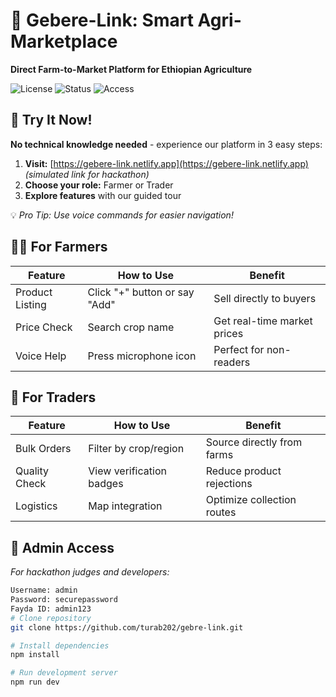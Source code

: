   
# 🌱 Gebere-Link: Smart Agri-Marketplace  
**Direct Farm-to-Market Platform for Ethiopian Agriculture**  

![License](https://img.shields.io/badge/License-MIT-green) 
![Status](https://img.shields.io/badge/Status-Live_Beta-blue) 
![Access](https://img.shields.io/badge/Access-Open_To_All-yellow)

## 🚀 Try It Now!  
**No technical knowledge needed** - experience our platform in 3 easy steps:  

1. **Visit:** [https://gebere-link.netlify.app](https://gebere-link.netlify.app) *(simulated link for hackathon)*  
2. **Choose your role:** Farmer or Trader  
3. **Explore features** with our guided tour  

💡 *Pro Tip: Use voice commands for easier navigation!*

## 👨‍🌾 For Farmers  
| Feature          | How to Use                      | Benefit                          |
|------------------|---------------------------------|----------------------------------|
| Product Listing  | Click "+" button or say "Add"   | Sell directly to buyers          |
| Price Check      | Search crop name                | Get real-time market prices      |
| Voice Help       | Press microphone icon           | Perfect for non-readers          |

## 🏪 For Traders  
| Feature          | How to Use                      | Benefit                          |
|------------------|---------------------------------|----------------------------------|
| Bulk Orders      | Filter by crop/region           | Source directly from farms       |
| Quality Check    | View verification badges        | Reduce product rejections        |
| Logistics        | Map integration                 | Optimize collection routes       |

## 🔐 Admin Access  
*For hackathon judges and developers:*  
```bash
Username: admin
Password: securepassword
Fayda ID: admin123
# Clone repository
git clone https://github.com/turab202/gebre-link.git

# Install dependencies
npm install

# Run development server
npm run dev
